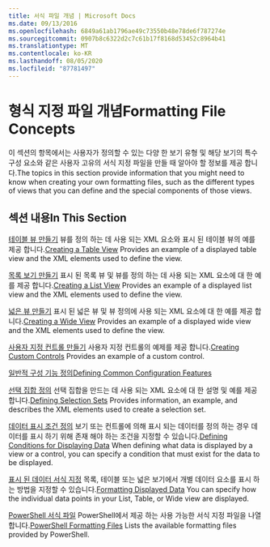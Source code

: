 ```yaml
---
title: 서식 파일 개념 | Microsoft Docs
ms.date: 09/13/2016
ms.openlocfilehash: 6849a61ab1796ae49c73550b48e78de6f787274e
ms.sourcegitcommit: 0907b8c6322d2c7c61b17f8168d53452c8964b41
ms.translationtype: MT
ms.contentlocale: ko-KR
ms.lasthandoff: 08/05/2020
ms.locfileid: "87781497"
---
```

# <a name="formatting-file-concepts"></a><span data-ttu-id="d2fb4-102">형식 지정 파일 개념</span><span class="sxs-lookup"><span data-stu-id="d2fb4-102">Formatting File Concepts</span></span>

<span data-ttu-id="d2fb4-103">이 섹션의 항목에서는 사용자가 정의할 수 있는 다양 한 보기 유형 및 해당 보기의 특수 구성 요소와 같은 사용자 고유의 서식 지정 파일을 만들 때 알아야 할 정보를 제공 합니다.</span><span class="sxs-lookup"><span data-stu-id="d2fb4-103">The topics in this section provide information that you might need to know when creating your own formatting files, such as the different types of views that you can define and the special components of those views.</span></span>

## <a name="in-this-section"></a><span data-ttu-id="d2fb4-104">섹션 내용</span><span class="sxs-lookup"><span data-stu-id="d2fb4-104">In This Section</span></span>

<span data-ttu-id="d2fb4-105">[테이블 뷰 만들기](./creating-a-table-view.md) 뷰를 정의 하는 데 사용 되는 XML 요소와 표시 된 테이블 뷰의 예를 제공 합니다.</span><span class="sxs-lookup"><span data-stu-id="d2fb4-105">[Creating a Table View](./creating-a-table-view.md) Provides an example of a displayed table view and the XML elements used to define the view.</span></span>

<span data-ttu-id="d2fb4-106">[목록 보기 만들기](./creating-a-list-view.md) 표시 된 목록 뷰 및 뷰를 정의 하는 데 사용 되는 XML 요소에 대 한 예를 제공 합니다.</span><span class="sxs-lookup"><span data-stu-id="d2fb4-106">[Creating a List View](./creating-a-list-view.md) Provides an example of a displayed list view and the XML elements used to define the view.</span></span>

<span data-ttu-id="d2fb4-107">[넓은 뷰 만들기](./creating-a-wide-view.md) 표시 된 넓은 뷰 및 뷰 정의에 사용 되는 XML 요소에 대 한 예를 제공 합니다.</span><span class="sxs-lookup"><span data-stu-id="d2fb4-107">[Creating a Wide View](./creating-a-wide-view.md) Provides an example of a displayed wide view and the XML elements used to define the view.</span></span>

<span data-ttu-id="d2fb4-108">[사용자 지정 컨트롤 만들기](./creating-custom-controls.md) 사용자 지정 컨트롤의 예제를 제공 합니다.</span><span class="sxs-lookup"><span data-stu-id="d2fb4-108">[Creating Custom Controls](./creating-custom-controls.md) Provides an example of a custom control.</span></span>

[<span data-ttu-id="d2fb4-109">일반적 구성 기능 정의</span><span class="sxs-lookup"><span data-stu-id="d2fb4-109">Defining Common Configuration Features</span></span>](./defining-common-configuration-features.md)

<span data-ttu-id="d2fb4-110">[선택 집합 정의](./defining-selection-sets.md) 선택 집합을 만드는 데 사용 되는 XML 요소에 대 한 설명 및 예를 제공 합니다.</span><span class="sxs-lookup"><span data-stu-id="d2fb4-110">[Defining Selection Sets](./defining-selection-sets.md) Provides information, an example, and describes the XML elements used to create a selection set.</span></span>

<span data-ttu-id="d2fb4-111">[데이터 표시 조건 정의](./defining-conditions-for-displaying-data.md) 보기 또는 컨트롤에 의해 표시 되는 데이터를 정의 하는 경우 데이터를 표시 하기 위해 존재 해야 하는 조건을 지정할 수 있습니다.</span><span class="sxs-lookup"><span data-stu-id="d2fb4-111">[Defining Conditions for Displaying Data](./defining-conditions-for-displaying-data.md) When defining what data is displayed by a view or a control, you can specify a condition that must exist for the data to be displayed.</span></span>

<span data-ttu-id="d2fb4-112">[표시 된 데이터 서식 지정](./formatting-displayed-data.md) 목록, 테이블 또는 넓은 보기에서 개별 데이터 요소를 표시 하는 방법을 지정할 수 있습니다.</span><span class="sxs-lookup"><span data-stu-id="d2fb4-112">[Formatting Displayed Data](./formatting-displayed-data.md) You can specify how the individual data points in your List, Table, or Wide view are displayed.</span></span>

<span data-ttu-id="d2fb4-113">[PowerShell 서식 파일](./powershell-formatting-files.md) PowerShell에서 제공 하는 사용 가능한 서식 지정 파일을 나열 합니다.</span><span class="sxs-lookup"><span data-stu-id="d2fb4-113">[PowerShell Formatting Files](./powershell-formatting-files.md) Lists the available formatting files provided by PowerShell.</span></span>
